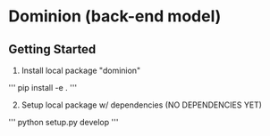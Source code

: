 # Dominion (back-end model)

## Getting Started

1. Install local package "dominion"

'''
pip install -e .
'''

2. Setup local package w/ dependencies (NO DEPENDENCIES YET)

'''
python setup.py develop
'''
